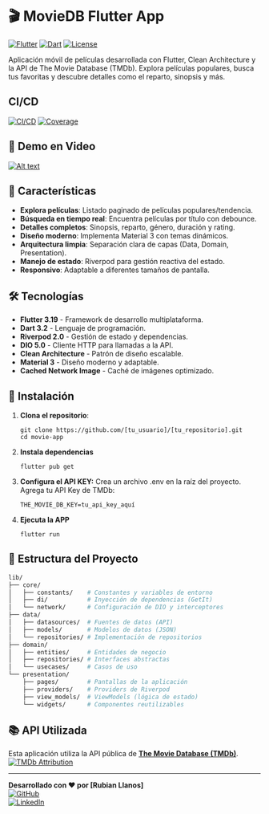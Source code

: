 # 🎬 MovieDB Flutter App

[![Flutter](https://img.shields.io/badge/Flutter-3.19-blue?logo=flutter)](https://flutter.dev)
[![Dart](https://img.shields.io/badge/Dart-3.2-blue?logo=dart)](https://dart.dev)
[![License](https://img.shields.io/badge/License-MIT-green)](https://opensource.org/licenses/MIT)

Aplicación móvil de películas desarrollada con Flutter, Clean Architecture y la API de The Movie Database (TMDb). Explora películas populares, busca tus favoritas y descubre detalles como el reparto, sinopsis y más.

## CI/CD
[![CI/CD](https://github.com/Robencho/movies_app/actions/workflows/flutter.yml/badge.svg)](https://github.com/Robencho/movies_app/actions)
[![Coverage](https://codecov.io/gh/tu_usuario/tu_repositorio/branch/main/graph/badge.svg)](https://codecov.io/gh/tu_usuario/tu_repositorio)

## 🎥 Demo en Video

[![Alt text](https://img.youtube.com/vi/uhRe6hDq1fQ/0.jpg)](https://www.youtube.com/watch?v=uhRe6hDq1fQ)

## 🌟 Características

- **Explora películas**: Listado paginado de películas populares/tendencia.
- **Búsqueda en tiempo real**: Encuentra películas por título con debounce.
- **Detalles completos**: Sinopsis, reparto, género, duración y rating.
- **Diseño moderno**: Implementa Material 3 con temas dinámicos.
- **Arquitectura limpia**: Separación clara de capas (Data, Domain, Presentation).
- **Manejo de estado**: Riverpod para gestión reactiva del estado.
- **Responsivo**: Adaptable a diferentes tamaños de pantalla.

## 🛠 Tecnologías

- **Flutter 3.19** - Framework de desarrollo multiplataforma.
- **Dart 3.2** - Lenguaje de programación.
- **Riverpod 2.0** - Gestión de estado y dependencias.
- **DIO 5.0** - Cliente HTTP para llamadas a la API.
- **Clean Architecture** - Patrón de diseño escalable.
- **Material 3** - Diseño moderno y adaptable.
- **Cached Network Image** - Caché de imágenes optimizado.

## 🚀 Instalación

1. **Clona el repositorio**:
   ```
   git clone https://github.com/[tu_usuario]/[tu_repositorio].git
   cd movie-app 

2. **Instala dependencias**
    ```   
    flutter pub get

3. **Configura el API KEY:**
    Crea un archivo .env en la raíz del proyecto.
    Agrega tu API Key de TMDb:
    ```
    THE_MOVIE_DB_KEY=tu_api_key_aquí

4. **Ejecuta la APP**
    ```
    flutter run

## 🧩 Estructura del Proyecto
    
```bash
lib/
├── core/
│   ├── constants/    # Constantes y variables de entorno
│   ├── di/           # Inyección de dependencias (GetIt)
│   └── network/      # Configuración de DIO y interceptores
├── data/
│   ├── datasources/  # Fuentes de datos (API)
│   ├── models/       # Modelos de datos (JSON)
│   └── repositories/ # Implementación de repositorios
├── domain/
│   ├── entities/     # Entidades de negocio
│   ├── repositories/ # Interfaces abstractas
│   └── usecases/     # Casos de uso
└── presentation/
    ├── pages/        # Pantallas de la aplicación
    ├── providers/    # Providers de Riverpod
    ├── view_models/  # ViewModels (lógica de estado)
    └── widgets/      # Componentes reutilizables
```

## 📚 API Utilizada

Esta aplicación utiliza la API pública de [**The Movie Database (TMDb)**](https://developers.themoviedb.org/3/getting-started/introduction).  
[![TMDb Attribution](https://img.shields.io/badge/API-TMDb-blue?logo=themoviedatabase)](https://www.themoviedb.org/documentation/api)

---

**Desarrollado con ❤️ por [Rubian Llanos]**  
[![GitHub](https://img.shields.io/badge/GitHub-@Robencho-blue?logo=github)](https://github.com/Robencho)  
[![LinkedIn](https://img.shields.io/badge/LinkedIn-Rubian_Llanos-blue?logo=linkedin)](https://www.linkedin.com/in/rubian-llanos-a-8b7050113/)